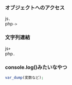 ### オブジェクトへのアクセス
js`.`  
php`->`
### 文字列連結
js`+`  
php`.`
### console.log()みたいなやつ
```php
var_dump(変数など);
```